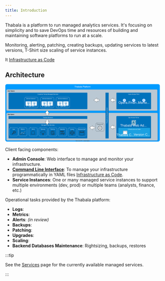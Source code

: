 ```yaml
---
title: Introduction
---
```


Thabala is a platform to run managed analytics services. It's focusing on simplicity
and to save DevOps time and resources of building and maintaining software platforms to run
at a scale.

Monitoring, alerting, patching, creating backups, updating services to latest versions, T-Shirt size scaling
of service instances.

It [Infrastructure as Code](/admin-console/iac.md)

## Architecture

![Architecture](./assets/architecture.svg)

Client facing components:
* **Admin Console**: Web interface to manage and monitor your infrastructure.
* **[Command Line Interface](/cli/overview.md)**: To manage your infrastructure programmatically in YAML files [Infrastructure as Code](/admin-console/iac.md).
* **Service Instances**: One or many managed service instances to support multiple environments (dev, prod) or multiple teams (analysts, finance, etc.)

Operational tasks provided by the Thabala platform:
* **Logs**: 
* **Metrics**:
* **Alerts**: *(in review)*
* **Backups**:
* **Patching**:
* **Upgrades**:
* **Scaling**: 
* **Backend Databases Maintenance**: Rightsizing, backups, restores

:::tip

See the [Services](/services/summary.md) page for the currently available managed services.

:::
